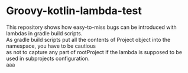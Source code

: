 # Groovy-kotlin-lambda-test

This repository shows how easy-to-miss bugs can be introduced with lambdas in gradle build scripts.</br>
As gradle build scripts put all the contents of Project object into the namespace, you have to be cautious </br>
as not to capture any part of rootProject if the lambda is supposed to be used in subprojects configuration. </br>
aaa
